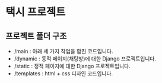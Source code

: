 # 택시 프로젝트

## 프로젝트 폴더 구조

* /main : 아래 세 가지 작업을 합친 코드입니다.
* /dynamic : 동적 페이지(채팅방)에 대한 Django 프로젝트입니다.
* /static : 정적 페이지에 대한 Django 프로젝트입니다.
* /templates : html + css 디자인 코드입니다.

